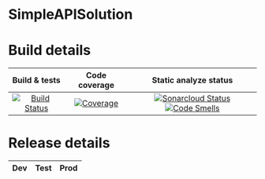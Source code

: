 # SimpleAPISolution
# Build details
| Build & tests | Code coverage | Static analyze status |
|:-------------:|:-------------:|:---------------------:|
[![Build Status](https://dev.azure.com/radoslawtaborski/SimpleAPI/_apis/build/status/RadoslawTaborski.SimpleAPISolution?branchName=master)](https://dev.azure.com/radoslawtaborski/SimpleAPI/_build/latest?definitionId=1&branchName=master) | [![Coverage](https://sonarcloud.io/api/project_badges/measure?project=RadoslawTaborski_SimpleAPISolution&metric=coverage)](https://sonarcloud.io/dashboard?id=RadoslawTaborski_SimpleAPISolution) | [![Sonarcloud Status](https://sonarcloud.io/api/project_badges/measure?project=RadoslawTaborski_SimpleAPISolution&metric=alert_status)](https://sonarcloud.io/dashboard?id=RadoslawTaborski_SimpleAPISolution) [![Code Smells](https://sonarcloud.io/api/project_badges/measure?project=RadoslawTaborski_SimpleAPISolution&metric=code_smells)](https://sonarcloud.io/dashboard?id=RadoslawTaborski_SimpleAPISolution) |

# Release details 
| Dev | Test | Prod |
|:---:|:----:|:----:|
